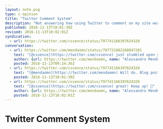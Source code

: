 ```yaml
---
layout: note.pug
type: c-opinion
title: "Twitter Comment System"
description: "Not answering how using Twitter to comment on my site works yet."
published: 2016-11-13T10:01:30Z
revised: 2016-11-13T10:02:01Z
syndication:
  - url: https://twitter.com/cssence/status/797741166397624320
conversation:
  - url: https://twitter.com/mendaomn/status/797731882288947201
    text: "[@cssence](https://twitter.com/cssence) just stumbled upon your blog. Am wondering how you enabled those twitter-comments! Is it open source/did you write about it? Thanks!"
    author: {url: https://twitter.com/mendaomn, name: "Alessandro Menduni"}
    posted: 2016-11-13T09:24:36Z
  - url: https://twitter.com/cssence/status/797741166397624320
    text: "[@mendaomn](https://twitter.com/mendaomn) Will do. Blog post is in the making, stay tuned."
    posted: 2016-11-13T10:01:30Z
  - url: https://twitter.com/cssence/status/797741166397624320
    text: "[@cssence](https://twitter.com/cssence) great! Keep up! 🙂"
    author: {url: https://twitter.com/mendaomn, name: "Alessandro Menduni"}
    posted: 2016-11-13T10:02:01Z
---
```


# Twitter Comment System
